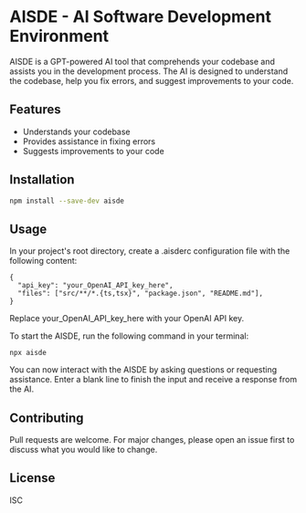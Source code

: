 # AISDE - AI Software Development Environment

AISDE is a GPT-powered AI tool that comprehends your codebase and assists you in the development process. The AI is designed to understand the codebase, help you fix errors, and suggest improvements to your code.

## Features

-   Understands your codebase
-   Provides assistance in fixing errors
-   Suggests improvements to your code

## Installation

```sh
npm install --save-dev aisde
```

## Usage

In your project's root directory, create a .aisderc configuration file with the following content:

```
{
  "api_key": "your_OpenAI_API_key_here",
  "files": ["src/**/*.{ts,tsx}", "package.json", "README.md"],
}
```

Replace your_OpenAI_API_key_here with your OpenAI API key.

To start the AISDE, run the following command in your terminal:

```
npx aisde
```

You can now interact with the AISDE by asking questions or requesting assistance. Enter a blank line to finish the input and receive a response from the AI.

## Contributing

Pull requests are welcome. For major changes, please open an issue first to discuss what you would like to change.

## License

ISC
